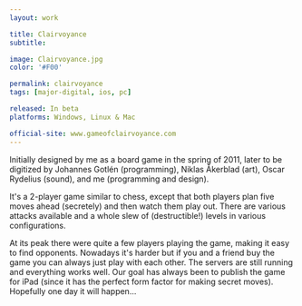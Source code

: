 ```yaml
---
layout: work

title: Clairvoyance
subtitle:

image: Clairvoyance.jpg
color: '#F00'

permalink: clairvoyance
tags: [major-digital, ios, pc]

released: In beta
platforms: Windows, Linux & Mac

official-site: www.gameofclairvoyance.com
---
```


Initially designed by me as a board game in the spring of 2011, later to be digitized by Johannes Gotlén (programming), Niklas Åkerblad (art), Oscar Rydelius (sound), and me (programming and design).

It's a 2-player game similar to chess, except that both players plan five moves ahead (secretely) and then watch them play out. There are various attacks available and a whole slew of (destructible!) levels in various configurations.

At its peak there were quite a few players playing the game, making it easy to find opponents. Nowadays it's harder but if you and a friend buy the game you can always just play with each other. The servers are still running and everything works well. Our goal has always been to publish the game for iPad (since it has the perfect form factor for making secret moves). Hopefully one day it will happen...
